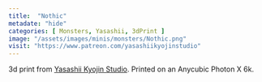 ```yaml
---
title:  "Nothic"
metadate: "hide"
categories: [ Monsters, Yasashii, 3dPrint ]
image: "/assets/images/minis/monsters/Nothic.png"
visit: "https://www.patreon.com/yasashiikyojinstudio"
---
```

3d print from [Yasashii Kyojin Studio](https://www.patreon.com/yasashiikyojinstudio). 
Printed on an Anycubic Photon X 6k.